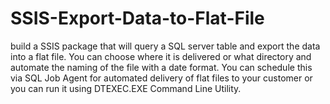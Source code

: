 # SSIS-Export-Data-to-Flat-File
build a SSIS package that will query a SQL server table and export  the data into a flat file. You can choose where it is delivered or what directory and automate the naming of the file with a date format.   You can schedule this via SQL Job Agent for automated delivery of flat files to your customer or you can run it using DTEXEC.EXE Command Line Utility.
